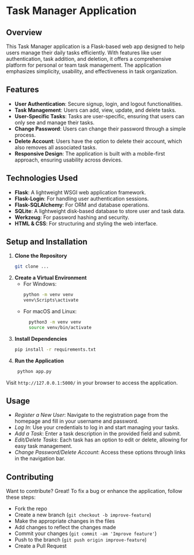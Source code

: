 # Task Manager Application

## Overview

This Task Manager application is a Flask-based web app designed to help users manage their daily tasks efficiently. With features like user authentication, task addition, and deletion, it offers a comprehensive platform for personal or team task management. The application emphasizes simplicity, usability, and effectiveness in task organization.

## Features

- **User Authentication**: Secure signup, login, and logout functionalities.
- **Task Management**: Users can add, view, update, and delete tasks.
- **User-Specific Tasks**: Tasks are user-specific, ensuring that users can only see and manage their tasks.
- **Change Password**: Users can change their password through a simple process.
- **Delete Account**: Users have the option to delete their account, which also removes all associated tasks.
- **Responsive Design**: The application is built with a mobile-first approach, ensuring usability across devices.

## Technologies Used

- **Flask**: A lightweight WSGI web application framework.
- **Flask-Login**: For handling user authentication sessions.
- **Flask-SQLAlchemy**: For ORM and database operations.
- **SQLite**: A lightweight disk-based database to store user and task data.
- **Werkzeug**: For password hashing and security.
- **HTML & CSS**: For structuring and styling the web interface.

## Setup and Installation

1. **Clone the Repository**
    ```sh
    git clone ...
    ```
2. **Create a Virtual Environment**
   - For Windows:
     ```sh
     python -m venv venv
     venv\Scripts\activate
     ```
    - For macOS and Linux:
      ```sh
        python3 -m venv venv
        source venv/bin/activate
        ```
3. **Install Dependencies**
   ```sh
   pip install -r requirements.txt
   ```
4. **Run the Application**
   ```sh
    python app.py
    ```
Visit `http://127.0.0.1:5000/` in your browser to access the application.

## Usage
- *Register a New User*: Navigate to the registration page from the homepage and fill in your username and password.
- *Log In*: Use your credentials to log in and start managing your tasks.
- *Add a Task*: Enter a task description in the provided field and submit.
- *Edit/Delete Tasks*: Each task has an option to edit or delete, allowing for easy task management.
- *Change Password/Delete Account*: Access these options through links in the navigation bar.

## Contributing

Want to contribute? Great! To fix a bug or enhance the application, follow these steps:

- Fork the repo
- Create a new branch (`git checkout -b improve-feature`)
- Make the appropriate changes in the files
- Add changes to reflect the changes made
- Commit your changes (`git commit -am 'Improve feature'`)
- Push to the branch (`git push origin improve-feature`)
- Create a Pull Request